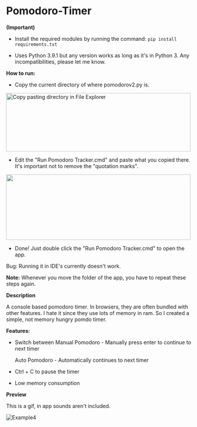 # Pomodoro-Timer

**(Important)** 

- Install the required modules by running the command: `pip install requirements.txt`

- Uses Python 3.9.1 but any version works as long as it's in Python 3. Any incompatibilities, please let me know. 

**How to run:**


- Copy the current directory of where pomodorov2.py is.

<img src="https://user-images.githubusercontent.com/85435538/129130515-8625f725-7b4e-43ba-8d4f-21b3d44c2277.gif" alt="Copy pasting directory in File Explorer" width="500" height='158'/>

- Edit the "Run Pomodoro Tracker.cmd" and paste what you copied there. It's important not to remove the "quotation marks".

<img src="https://user-images.githubusercontent.com/85435538/129286237-26fb0dd7-c024-445c-9d01-80057e4bab55.gif" width="500" height='177'/>

- Done! Just double click the "Run Pomodoro Tracker.cmd" to open the app.  

Bug: Running it in IDE's currently doesn't work.



**Note:** Whenever you move the folder of the app, you have to repeat these steps again.

**Description**

A console based pomodoro timer. In browsers, they are often bundled with other features. I hate it since they use lots of memory in ram. 
So I created a simple, not memory hungry pomdo timer.

**Features:**

- Switch between 
  Manual Pomodoro - Manually press enter to continue to next timer

  Auto Pomodoro - Automatically continues to next timer

- Ctrl + C to pause the timer

- Low memory consumption

**Preview**

This is a gif, in app sounds aren't included.

![Example4](https://user-images.githubusercontent.com/85435538/129162800-84b3216c-8d40-4cd0-ab9a-c35cbc6aaed4.gif)
